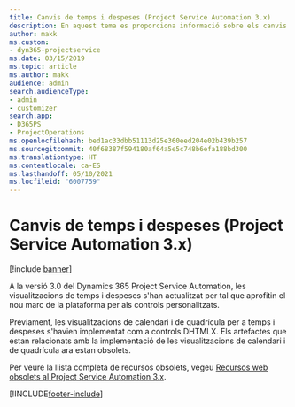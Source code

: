 ```yaml
---
title: Canvis de temps i despeses (Project Service Automation 3.x)
description: En aquest tema es proporciona informació sobre els canvis de la solució per al temps i les despeses.
author: makk
ms.custom:
- dyn365-projectservice
ms.date: 03/15/2019
ms.topic: article
ms.author: makk
audience: admin
search.audienceType:
- admin
- customizer
search.app:
- D365PS
- ProjectOperations
ms.openlocfilehash: bed1ac33dbb51113d25e360eed204e02b439b257
ms.sourcegitcommit: 40f68387f594180af64a5e5c748b6efa188bd300
ms.translationtype: HT
ms.contentlocale: ca-ES
ms.lasthandoff: 05/10/2021
ms.locfileid: "6007759"
---
```

# <a name="time-and-expense-changes-project-service-automation-3x"></a>Canvis de temps i despeses (Project Service Automation 3.x)

[!include [banner](../../includes/psa-now-project-operations.md)]

A la versió 3.0 del Dynamics 365 Project Service Automation, les visualitzacions de temps i despeses s'han actualitzat per tal que aprofitin el nou marc de la plataforma per als controls personalitzats.

Prèviament, les visualitzacions de calendari i de quadrícula per a temps i despeses s'havien implementat com a controls DHTMLX. Els artefactes que estan relacionats amb la implementació de les visualitzacions de calendari i de quadrícula ara estan obsolets.

Per veure la llista completa de recursos obsolets, vegeu [Recursos web obsolets al Project Service Automation 3.x](web-resources-deprecated-v3.x.md).


[!INCLUDE[footer-include](../../includes/footer-banner.md)]